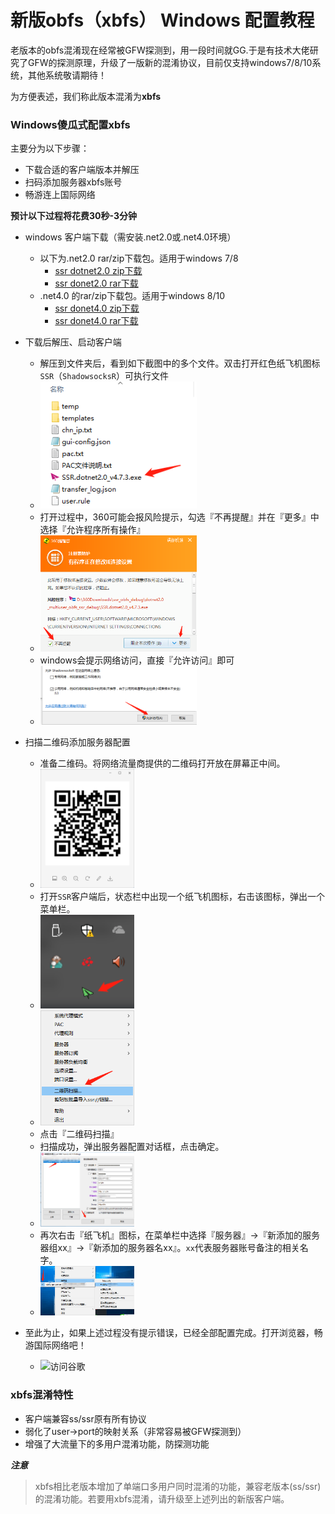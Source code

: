 # 新版obfs（xbfs） Windows 配置教程
老版本的obfs混淆现在经常被GFW探测到，用一段时间就GG.于是有技术大佬研究了GFW的探测原理，升级了一版新的混淆协议，目前仅支持windows7/8/10系统，其他系统敬请期待！

为方便表述，我们称此版本混淆为**xbfs**


### Windows傻瓜式配置xbfs
主要分为以下步骤：

  - 下载合适的客户端版本并解压
  - 扫码添加服务器xbfs账号
  - 畅游连上国际网络

**预计以下过程将花费30秒-3分钟**

- windows 客户端下载（需安装.net2.0或.net4.0环境）
	* 以下为.net2.0 rar/zip下载包。适用于windows 7/8
    	- [ssr dotnet2.0 zip下载](../../files/obfs_client/ssr_dotnet2.0_obfs_4.7.5_release.zip)
   		- [ssr donet2.0 rar下载](../../files/obfs_client/ssr_dotnet2.0_obfs_4.7.5_release.rar)
  	* .net4.0 的rar/zip下载包。适用于windows 8/10
    	- [ssr donet4.0 zip下载](../../files/obfs_client/ssr_dotnet4.0_obfs_4.7.5_release.zip)
    	- [ssr donet4.0 rar下载](../../files/obfs_client/ssr_dotnet4.0_obfs_4.7.5_release.rar)
- 下载后解压、启动客户端
	* 解压到文件夹后，看到如下截图中的多个文件。双击打开红色纸飞机图标`SSR`（`ShadowsocksR`）可执行文件
	* <img src="../img/obfs/new_obfs_windows_ssr_01.png"  width="250" alt="ssr解压文件截图" />
	* 打开过程中，360可能会报风险提示，勾选『不再提醒』并在『更多』中选择『允许程序所有操作』
	* <img src="../img/obfs/new_obfs_windows_ssr_02.png"  width="250" alt="360风险提示" />
	* windows会提示网络访问，直接『允许访问』即可
	* <img src="../img/obfs/new_obfs_windows_ssr_03.png"  width="250" alt="" />
- 扫描二维码添加服务器配置
	
	* 准备二维码。将网络流量商提供的二维码打开放在屏幕正中间。
	* <img src="../img/obfs/new_obfs_windows_ssr_06.png"  width="150" width="150" alt="" />
	* 打开`SSR`客户端后，状态栏中出现一个纸飞机图标，右击该图标，弹出一个菜单栏。
	* <img src="../img/obfs/new_obfs_windows_ssr_04.png"  width="150" width="150" alt="" />
	* <img src="../img/obfs/new_obfs_windows_ssr_05.png"  width="150" width="150" alt="" />
	* 点击『二维码扫描』
	* 扫描成功，弹出服务器配置对话框，点击确定。
	* <img src="../img/obfs/new_obfs_windows_ssr_07.png"  width="150" width="150" alt="" />
	* 再次右击『纸飞机』图标，在菜单栏中选择『服务器』->『新添加的服务器组xx』->『新添加的服务器名xx』。`xx`代表服务器账号备注的相关名字。
	* <img src="../img/obfs/new_obfs_windows_ssr_08.png"  width="150" width="150" alt="" />


- 至此为止，如果上述过程没有提示错误，已经全部配置完成。打开浏览器，畅游国际网络吧！
	* <img src="../img/google_logo_272x92dp.png"  width="250" alt="访问谷歌" />


### xbfs混淆特性
 - 客户端兼容ss/ssr原有所有协议
 - 弱化了user->port的映射关系（非常容易被GFW探测到）
 - 增强了大流量下的多用户混淆功能，防探测功能


***注意***
> xbfs相比老版本增加了单端口多用户同时混淆的功能，兼容老版本(ss/ssr)的混淆功能。若要用xbfs混淆，请升级至上述列出的新版客户端。